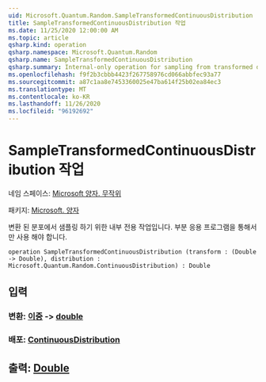 ```yaml
---
uid: Microsoft.Quantum.Random.SampleTransformedContinuousDistribution
title: SampleTransformedContinuousDistribution 작업
ms.date: 11/25/2020 12:00:00 AM
ms.topic: article
qsharp.kind: operation
qsharp.namespace: Microsoft.Quantum.Random
qsharp.name: SampleTransformedContinuousDistribution
qsharp.summary: Internal-only operation for sampling from transformed distributions. Should only be used via partial application.
ms.openlocfilehash: f9f2b3cbbb4423f267758976cd066abbfec93a77
ms.sourcegitcommit: a87c1aa8e7453360025e47ba614f25b02ea84ec3
ms.translationtype: MT
ms.contentlocale: ko-KR
ms.lasthandoff: 11/26/2020
ms.locfileid: "96192692"
---
```

# <a name="sampletransformedcontinuousdistribution-operation"></a>SampleTransformedContinuousDistribution 작업

네임 스페이스: [Microsoft 양자. 무작위](xref:Microsoft.Quantum.Random)

패키지: [Microsoft. 양자](https://nuget.org/packages/Microsoft.Quantum.QSharp.Core)


변환 된 분포에서 샘플링 하기 위한 내부 전용 작업입니다.
부분 응용 프로그램을 통해서만 사용 해야 합니다.

```qsharp
operation SampleTransformedContinuousDistribution (transform : (Double -> Double), distribution : Microsoft.Quantum.Random.ContinuousDistribution) : Double
```


## <a name="input"></a>입력

### <a name="transform--double---double"></a>변환: [이중](xref:microsoft.quantum.lang-ref.double) -> [double](xref:microsoft.quantum.lang-ref.double)




### <a name="distribution--continuousdistribution"></a>배포: [ContinuousDistribution](xref:Microsoft.Quantum.Random.ContinuousDistribution)





## <a name="output--double"></a>출력: [Double](xref:microsoft.quantum.lang-ref.double)


